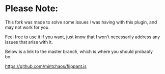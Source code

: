 Please Note:
===============

This fork was made to solve some issues I was having with this plugin, and may not work for you.

Feel free to use it if you want, just know that I won't necessarily address any issues that arise with it.

Below is a link to the master branch, which is where you should probably be.

https://github.com/mintchaos/flippant.js
